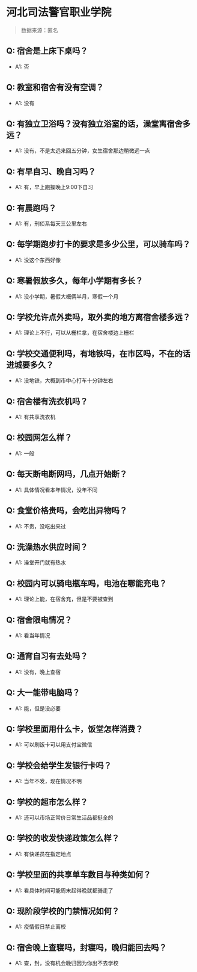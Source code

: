 # 河北司法警官职业学院

> 数据来源：匿名

## Q: 宿舍是上床下桌吗？

- A1: 否

## Q: 教室和宿舍有没有空调？

- A1: 没有

## Q: 有独立卫浴吗？没有独立浴室的话，澡堂离宿舍多远？

- A1: 没有，不是太远来回五分钟，女生宿舍那边稍微远一点

## Q: 有早自习、晚自习吗？

- A1: 有，早上跑操晚上9:00下自习

## Q: 有晨跑吗？

- A1: 有，刑侦系每天三公里左右

## Q: 每学期跑步打卡的要求是多少公里，可以骑车吗？

- A1: 没这个东西好像

## Q: 寒暑假放多久，每年小学期有多长？

- A1: 没小学期，暑假大概俩半月，寒假一个月

## Q: 学校允许点外卖吗，取外卖的地方离宿舍楼多远？

- A1: 理论上不行，可以从栅栏拿，在宿舍楼边上栅栏

## Q: 学校交通便利吗，有地铁吗，在市区吗，不在的话进城要多久？

- A1: 没地铁，大概到市中心打车十分钟左右

## Q: 宿舍楼有洗衣机吗？

- A1: 有共享洗衣机

## Q: 校园网怎么样？

- A1: 一般

## Q: 每天断电断网吗，几点开始断？

- A1: 具体情况看本年情况，没年不同

## Q: 食堂价格贵吗，会吃出异物吗？

- A1: 不贵，没吃出来过

## Q: 洗澡热水供应时间？

- A1: 澡堂开门就有热水

## Q: 校园内可以骑电瓶车吗，电池在哪能充电？

- A1: 理论上能，在宿舍充，但是不要被查到

## Q: 宿舍限电情况？

- A1: 看当年情况

## Q: 通宵自习有去处吗？

- A1: 没有，晚上查宿

## Q: 大一能带电脑吗？

- A1: 能，但是没必要

## Q: 学校里面用什么卡，饭堂怎样消费？

- A1: 可以刷饭卡可以用支付宝微信

## Q: 学校会给学生发银行卡吗？

- A1: 当年不发，现在情况不明

## Q: 学校的超市怎么样？

- A1: 还可以市场正常价日常生活品都挺全的

## Q: 学校的收发快递政策怎么样？

- A1: 有快递员在指定地点

## Q: 学校里面的共享单车数目与种类如何？

- A1: 看具体时间可能周末起得晚就都骑走了

## Q: 现阶段学校的门禁情况如何？

- A1: 疫情假日禁止离校

## Q: 宿舍晚上查寝吗，封寝吗，晚归能回去吗？

- A1: 查，封，没有机会晚归因为你出不去学校

